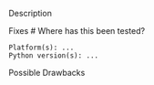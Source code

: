 Description

Fixes #
Where has this been tested?

    Platform(s): ...
    Python version(s): ...

Possible Drawbacks

